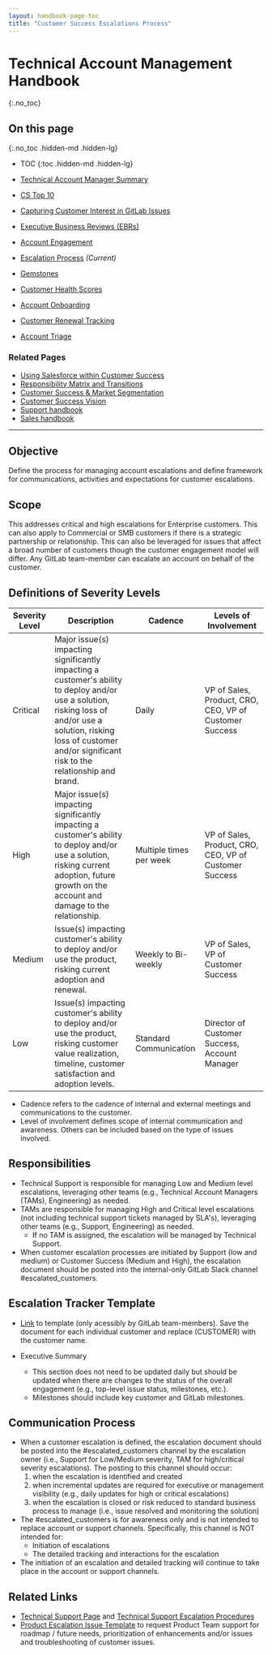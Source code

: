 ```yaml
---
layout: handbook-page-toc
title: "Customer Success Escalations Process"
---
```


# Technical Account Management Handbook
{:.no_toc}

## On this page
{:.no_toc .hidden-md .hidden-lg}

- TOC
{:toc .hidden-md .hidden-lg}

- [Technical Account Manager Summary](/handbook/customer-success/tam/)
- [CS Top 10](/handbook/customer-success/tam/cs-top-10/)
- [Capturing Customer Interest in GitLab Issues](/handbook/customer-success/tam/customer-issue-interest/)
- [Executive Business Reviews (EBRs)](/handbook/customer-success/tam/ebr/)
- [Account Engagement](/handbook/customer-success/tam/engagement/)
- [Escalation Process](/handbook/customer-success/tam/escalations/) *(Current)*
- [Gemstones](/handbook/customer-success/tam/gemstones/)
- [Customer Health Scores](/handbook/customer-success/tam/health-scores/)
- [Account Onboarding](/handbook/customer-success/tam/onboarding/)
- [Customer Renewal Tracking](/handbook/customer-success/tam/renewals/)
- [Account Triage](/handbook/customer-success/tam/triage/)

### Related Pages

- [Using Salesforce within Customer Success](/handbook/customer-success/using-salesforce-within-customer-success/)
- [Responsibility Matrix and Transitions](/handbook/customer-success/#responsibility-matrix-and-transitions/)
- [Customer Success & Market Segmentation](/handbook/customer-success/#customer-success--market-segmentation/)
- [Customer Success Vision](/handbook/customer-success/vision/)
- [Support handbook](/handbook/support/)
- [Sales handbook](/handbook/sales/)

---

## Objective

Define the process for managing account escalations and define framework for communications, activities and expectations for customer escalations.

## Scope

This addresses critical and high escalations for Enterprise customers. This can also apply to Commercial or SMB customers if there is a strategic partnership or relationship. This can also be leveraged for issues that affect a broad number of customers though the customer engagement model will differ. Any GitLab team-member can escalate an account on behalf of the customer.

## Definitions of Severity Levels

| Severity Level | Description | Cadence | Levels of Involvement |
| -------------- | ----------- | ------- | --------------------- |
| Critical | Major issue(s) impacting significantly impacting a customer's ability to deploy and/or use a solution, risking loss of and/or use a solution, risking loss of customer and/or significant risk to the relationship and brand. | Daily | VP of Sales, Product, CRO, CEO, VP of Customer Success |
| High | Major issue(s) impacting significantly impacting a customer's ability to deploy and/or use a solution, risking current adoption, future growth on the account and damage to the relationship. | Multiple times per week  | VP of Sales, Product, CRO, CEO, VP of Customer Success |
| Medium | Issue(s) impacting customer's ability to deploy and/or use the product, risking current adoption and renewal. | Weekly to Bi-weekly | VP of Sales, VP of Customer Success |
| Low | Issue(s) impacting customer's ability to deploy and/or use the product, risking customer value realization, timeline, customer satisfaction and adoption levels. | Standard Communication | Director of Customer Success, Account Manager |

* Cadence refers to the cadence of internal and external meetings and communications to the customer.
* Level of involvement defines scope of internal communication and awareness. Others can be included based on the type of issues involved.

## Responsibilities

* Technical Support is responsible for managing Low and Medium level escalations, leveraging other teams (e.g., Technical Account Managers (TAMs), Engineering) as needed.
* TAMs are responsible for managing High and Critical level escalations (not including technical support tickets managed by SLA's), leveraging other teams (e.g., Support, Engineering) as needed.
  * If no TAM is assigned, the escalation will be managed by Technical Support.
* When customer escalation processes are initiated by Support (low and medium) or Customer Success (Medium and High), the escalation document should be posted into the internal-only GitLab Slack channel #escalated_customers.

## Escalation Tracker Template

* [Link](https://docs.google.com/document/d/1DFW9WDigDZTRQlArqvyaLl_GcYi5lwsxKKKtcjB49s0/edit#) to template (only acessibly by GitLab team-members). Save the document for each individual customer and replace (CUSTOMER) with the customer name.

* Executive Summary
  * This section does not need to be updated daily but should be updated when there are changes to the status of the overall engagement (e.g., top-level issue status, milestones, etc.).
  * Milestones should include key customer and GitLab milestones.

## Communication Process

* When a customer escalation is defined, the escalation document should be posted into the #escalated_customers channel by the escalation owner (i.e., Support for Low/Medium severity, TAM for high/critical severity escalations). The posting to this channel should occur:
  1. when the escalation is identified and created
  1. when incremental updates are required for executive or management visibility (e.g., daily updates for high or critical escalations)
  1. when the escalation is closed or risk reduced to standard business process to manage (i.e., issue resolved and monitoring the solution)
* The #escalated_customers is for awareness only and is not intended to replace account or support channels. Specifically, this channel is NOT intended for:
  * Initiation of escalations
  * The detailed tracking and interactions for the escalation
* The initiation of an escalation and detailed tracking will continue to take place in the account or support channels.

## Related Links

* [Technical Support Page](/handbook/support/) and [Technical Support Escalation Procedures](/handbook/support/workflows/issue_escalations.html)
* [Product Escalation Issue Template](https://gitlab.com/gitlab-com/Product/issues/new?issuable_template=Product-Support-Request) to request Product Team support for roadmap / future needs, prioritization of enhancements and/or issues and troubleshooting of customer issues.
